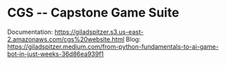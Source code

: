# CGS -- Capstone Game Suite
Documentation: https://giladspitzer.s3.us-east-2.amazonaws.com/cgs%20website.html
Blog: https://giladspitzer.medium.com/from-python-fundamentals-to-ai-game-bot-in-just-weeks-36d86ea939f1

